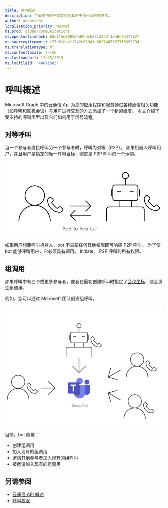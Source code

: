 ```yaml
---
title: 呼叫概述
description: 了解支持的呼叫类型及其用于信号流程的方式。
author: ananmishr
localization_priority: Normal
ms.prod: cloud-communications
ms.openlocfilehash: 8de1f5d890504d9edc63213333f1ea8c4b47282f
ms.sourcegitcommit: f27e81daeff242e623d1a3627405667310395734
ms.translationtype: MT
ms.contentlocale: zh-CN
ms.lasthandoff: 12/25/2019
ms.locfileid: "40871583"
---
```

# <a name="calls-overview"></a>呼叫概述

Microsoft Graph 中的云通信 Api 为您的应用程序和服务通过各种通信相关功能（如呼叫和联机会议）与用户进行交互的方式添加了一个新的维度。 本文介绍了受支持的呼叫类型以及它们如何用于信号流程。

## <a name="peer-to-peer-calls"></a>对等呼叫
当一个参与者直接呼叫另一个参与者时，呼叫为对等（P2P）。 如果机器人呼叫用户，并且用户是指定的唯一呼叫目标，则这是 P2P 呼叫的一个示例。

![P2P 调用关系图](images/communications-p2p-call.PNG)

如果用户想要呼叫机器人，bot 不需要任何其他权限即可响应 P2P 呼叫。 为了使 bot 能够呼叫用户，它必须具有调用。 Initiate。 P2P 呼叫的所有权限。

## <a name="group-calls"></a>组调用

如果呼叫中有三个或更多参与者，或者在最初创建呼叫时指定了[会议坐标](/graph/api/resources/onlinemeeting)，则会发生组调用。 

例如，您可以通过 Microsoft 团队创建组呼叫。

![分组调用关系图](images/communications-group-call.PNG)

目前，bot 能够：
- 创建组调用
- 加入现有的组调用
- 邀请其他参与者加入现有的组呼叫
- 被邀请加入现有的组调用

## <a name="see-also"></a>另请参阅

- [云通信 API 概述](cloud-communications-concept-overview.md)
- [呼叫权限](/graph/permissions-reference#calls-permissions)
